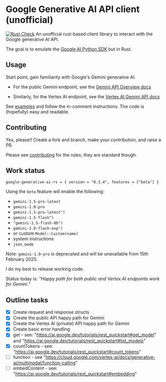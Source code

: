 # Google Generative AI API client (unofficial)

[![Rust Check](https://github.com/avastmick/google-generative-ai-rs/actions/workflows/rust-check.yml/badge.svg)](https://github.com/avastmick/google-generative-ai-rs/actions/workflows/rust-check.yml)
An unofficial rust-based client library to interact with the Google generative AI API.

The goal is to emulate the [Google AI Python SDK](https://github.com/google/generative-ai-python) but in Rust.


## Usage

Start point, gain familiarity with Google's Gemini generative AI.

- For the public Gemini endpoint, see the [Gemini API Overview docs](https://ai.google.dev/docs/gemini_api_overview)

- Similarly, for the Vertex AI endpoint, see the [Vertex AI Gemini API docs](https://cloud.google.com/vertex-ai/docs/generative-ai/model-reference/gemini#text_1)

See [examples](examples) and follow the in-comment instructions. The code is (hopefully) easy and readable.

## Contributing

Yes, please!! Create a fork and branch, make your contribution, and raise a PR.

Please see [contributing](CONTRIBUTING.md) for the rules; they are standard though.

## Work status

```
google-generative-ai-rs = { version = "0.3.4", features = ["beta"] }
```

Using the `beta` feature will enable the following:

- `gemini-1.5-pro-latest`
- `gemini-1.0-pro`
- `gemini-1.5-pro-latest")`
- `gemini-1.5-flash")`
- `"gemini-1.5-flash-8b")`
- `gemini-2.0-flash-exp")`
- or custom `Model::Custom(name)`
- system instructions
- `json_mode`

Note: `gemini-1.0-pro` is deprecated and will be unavailable from 15th February 2025.

I do my best to release working code.

Status today is: *"Happy path for both public and Vertex AI endpoints work for Gemini."*

## Outline tasks

- [X] Create request and response structs
- [X] Create the public API happy path for Gemini
- [X] Create the Vertex AI (private) API happy path for Gemini
- [X] Create basic error handling
- [X] get - see: "<https://ai.google.dev/tutorials/rest_quickstart#get_model>" and "<https://ai.google.dev/tutorials/rest_quickstart#list_models>"
- [X] countTokens - see: "<https://ai.google.dev/tutorials/rest_quickstart#count_tokens>"
- [ ] function - see "<https://cloud.google.com/vertex-ai/docs/generative-ai/multimodal/function-calling>"
- [ ] embedContent - see: "<https://ai.google.dev/tutorials/rest_quickstart#embedding>"

